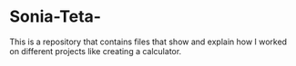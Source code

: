# Sonia-Teta-
This is a repository that contains files that show and explain how I worked on different projects like creating a calculator.
